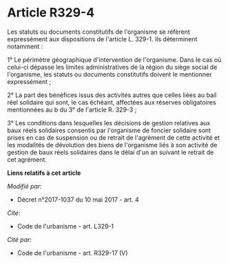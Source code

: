 # Article R329-4

Les statuts ou documents constitutifs de l'organisme se réfèrent expressément aux dispositions de l'article L. 329-1. Ils
déterminent notamment :

1° Le périmètre géographique d'intervention de l'organisme. Dans le cas où celui-ci dépasse les limites administratives de la
région du siège social de l'organisme, les statuts ou documents constitutifs doivent le mentionner expressément ;

2° La part des bénéfices issus des activités autres que celles liées au bail réel solidaire qui sont, le cas échéant,
affectées aux réserves obligatoires mentionnées au b du 3° de l'article R. 329-3 ;

3° Les conditions dans lesquelles les décisions de gestion relatives aux baux réels solidaires consentis par l'organisme de
foncier solidaire sont prises en cas de suspension ou de retrait de l'agrément de cette activité et les modalités de
dévolution des biens de l'organisme liés à son activité de gestion de baux réels solidaires dans le délai d'un an suivant le
retrait de cet agrément.

**Liens relatifs à cet article**

_Modifié par_:

  - Décret n°2017-1037 du 10 mai 2017 - art. 4

_Cite_:

  - Code de l'urbanisme - art. L329-1

_Cité par_:

  - Code de l'urbanisme - art. R329-17 (V)
